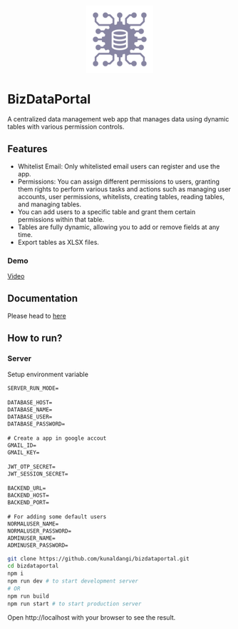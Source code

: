 <div align="center">
  <img src="https://github.com/kunaldangi/bizdataportal/blob/3efb4093663f404cb3d21b4ab99706333490a01b/docs/Logo/biz-logo.png" alt="Logo" width="150" height="150" />
</div>

# BizDataPortal
A centralized data management web app that manages data using dynamic tables with various permission controls.

## Features
- Whitelist Email: Only whitelisted email users can register and use the app.
- Permissions: You can assign different permissions to users, granting them rights to perform various tasks and actions such as managing user accounts, user permissions, whitelists, creating tables, reading tables, and managing tables.
- You can add users to a specific table and grant them certain permissions within that table.
- Tables are fully dynamic, allowing you to add or remove fields at any time.
- Export tables as XLSX files.

### Demo
[Video](https://youtu.be/r1s8Clwv8R0)
## Documentation
Please head to [here](https://github.com/kunaldangi/bizdataportal/blob/3efb4093663f404cb3d21b4ab99706333490a01b/docs/readme.md)


## How to run?

### Server

Setup environment variable
```env
SERVER_RUN_MODE=

DATABASE_HOST=
DATABASE_NAME=
DATABASE_USER=
DATABASE_PASSWORD=

# Create a app in google accout
GMAIL_ID=
GMAIL_KEY=

JWT_OTP_SECRET=
JWT_SESSION_SECRET=

BACKEND_URL=
BACKEND_HOST=
BACKEND_PORT=

# For adding some default users
NORMALUSER_NAME=
NORMALUSER_PASSWORD=
ADMINUSER_NAME=
ADMINUSER_PASSWORD=
```

```bash
git clone https://github.com/kunaldangi/bizdataportal.git
cd bizdataportal
npm i
npm run dev # to start development server
# OR
npm run build
npm run start # to start production server
```
Open http://localhost with your browser to see the result.
